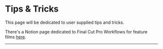 # Tips & Tricks

This page will be dedicated to user supplied tips and tricks.

There's a Notion page dedicated to Final Cut Pro Workflows for feature films [here](https://knuthake.notion.site/Final-Cut-Pro-Workflow-for-feature-films-8ba47cb0860049eebca48e4317ba2c09).

---

<script src="https://giscus.app/client.js"
        data-repo="CommandPost/FCPCafe"
        data-repo-id="MDEwOlJlcG9zaXRvcnk5NTAwMjEwMg=="
        data-category="Website Discussions"
        data-category-id="DIC_kwDOBamd9s4CW0qy"
        data-mapping="title"
        data-strict="0"
        data-reactions-enabled="1"
        data-emit-metadata="0"
        data-input-position="bottom"
        data-theme="preferred_color_scheme"
        data-lang="en"
        crossorigin="anonymous"
        async>
</script>